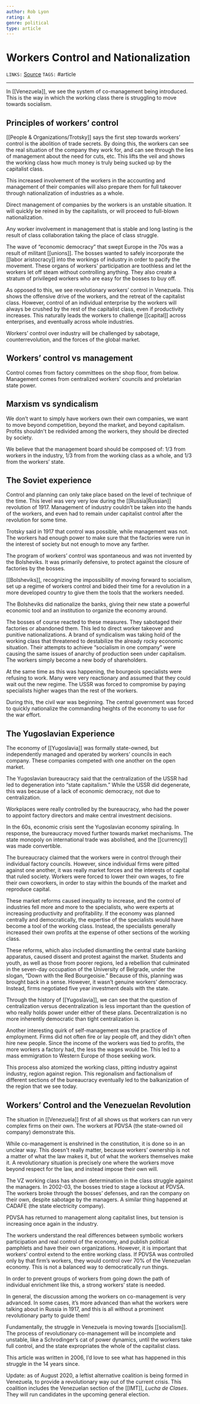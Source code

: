 ```yaml
---
author: Rob Lyon
rating: A
genre: political
type: article
---
```


# Workers Control and Nationalization
`LINKS:`  [Source](https://www.marxist.com/workers-control-nationalization-part1.htm)
`TAGS:` #article 

---
In [[Venezuela]], we see the system of co-management being introduced. This is the way in which the working class there is struggling to move towards socialism. 

## Principles of workers’ control
[[People & Organizations/Trotsky]] says the first step towards workers’ control is the abolition of trade secrets. By doing this, the workers can see the real situation of the company they work for, and can see through the lies of management about the need for cuts, etc. This lifts the veil and shows the working class how much money is truly being sucked up by the capitalist class. 

This increased involvement of the workers in the accounting and management of their companies will also prepare them for full takeover through nationalization of industries as a whole. 

Direct management of companies by the workers is an unstable situation. It will quickly be reined in by the capitalists, or will proceed to full-blown nationalization. 

Any worker involvement in management that is stable and long lasting is the result of class collaboration taking the place of class struggle. 

The wave of “economic democracy” that swept Europe in the 70s was a result of militant [[unions]]. The bosses wanted to safely incorporate the [[labor aristocracy]] into the workings of industry in order to pacify the movement. These organs of workers' participation are toothless and let the workers let off steam without controlling anything. They also create a stratum of privileged workers who are easy for the bosses to buy off. 

As opposed to this, we see revolutionary workers’ control in Venezuela. This shows the offensive drive of the workers, and the retreat of the capitalist class. However, control of an individual enterprise by the workers will always be crushed by the rest of the capitalist class, even if productivity increases. 
This naturally leads the workers to challenge [[capital]] across enterprises, and eventually across whole industries. 

Workers’ control over industry will be challenged by sabotage, counterrevolution, and the forces of the global market. 

## Workers’ control vs management
Control comes from factory committees on the shop floor, from below.
Management comes from centralized workers’ councils and proletarian state power. 

## Marxism vs syndicalism
We don’t want to simply have workers own their own companies, we want to move beyond competition, beyond the market, and beyond capitalism. Profits shouldn't be redivided among the workers, they should be directed by society. 

We believe that the management board should be composed of: 1/3 from workers in the industry, 1/3 from from the working class as a whole, and 1/3 from the workers’ state. 

## The Soviet experience
Control and planning can only take place based on the level of technique of the time. This level was very very low during the [[Russia|Russian]] revolution of 1917. Management of industry couldn’t be taken into the hands of the workers, and even had to remain under capitalist control after the revolution for some time. 

Trotsky said in 1917 that control was possible, while management was not. The workers had enough power to make sure that the factories were run in the interest of society but not enough to move any farther.

The program of workers’ control was spontaneous and was not invented by the Bolsheviks. It was primarily defensive, to protect against the closure of factories by the bosses. 

[[Bolsheviks]], recognizing the impossibility of moving forward to socialism, set up a regime of workers control and bided their time for a revolution in a more developed country to give them the tools that the workers needed. 

The Bolsheviks did nationalize the banks, giving their new state a powerful economic tool and an institution to organize the economy around. 

The bosses of course reacted to these measures. They sabotaged their factories or abandoned them. This led to direct worker takeover and punitive nationalizations. A brand of syndicalism was taking hold of the working class that threatened to destabilize the already rocky economic situation. Their attempts to achieve “socialism in one company” were causing the same issues of anarchy of production seen under capitalism. The workers simply become a new body of shareholders. 

At the same time as this was happening, the bourgeois specialists were refusing to work. Many were very reactionary and assumed that they could wait out the new regime. The USSR was forced to compromise by paying specialists higher wages than the rest of the workers. 

During this, the civil war was beginning. The central government was forced to quickly nationalize the commanding heights of the economy to use for the war effort. 

## The Yugoslavian Experience
The economy of [[Yugoslavia]] was formally state-owned, but independently managed and operated by workers’ councils in each company. These companies competed with one another on the open market. 

The Yugoslavian bureaucracy said that the centralization of the USSR had led to degeneration into “state capitalism.” While the USSR did degenerate, this was because of a lack of economic democracy, not due to centralization. 

Workplaces were really controlled by the bureaucracy, who had the power to appoint factory directors and make central investment decisions. 

In the 60s, economic crisis sent the Yugoslavian economy spiraling. In response, the bureaucracy moved further towards market mechanisms. The state monopoly on international trade was abolished, and the [[currency]] was made convertible. 

The bureaucracy claimed that the workers were in control through their individual factory councils. However, since individual firms were pitted against one another, it was really market forces and the interests of capital that ruled society. Workers were forced to lower their own wages, to fire their own coworkers, in order to stay within the bounds of the market and reproduce capital. 

These market reforms caused inequality to increase, and the control of industries fell more and more to the specialists, who were experts at increasing productivity and profitability. If the economy was planned centrally and democratically, the expertise of the specialists would have become a tool of the working class. Instead, the specialists generally increased their own profits at the expense of other sections of the working class. 

These reforms, which also included dismantling the central state banking apparatus, caused dissent and protest against the market. Students and youth, as well as those from poorer regions, led a rebellion that culminated in the seven-day occupation of the University of Belgrade, under the slogan, “Down with the Red Bourgeoisie.” Because of this, planning was brought back in a sense. However, it wasn’t genuine workers’ democracy. Instead, firms negotiated five year investment deals with the state. 

Through the history of [[Yugoslavia]], we can see that the question of centralization versus decentralization is less important than the question of who really holds power under either of these plans. Decentralization is no more inherently democratic than tight centralization is. 

Another interesting quirk of self-management was the practice of employment. Firms did not often fire or lay people off, and they didn't often hire new people. Since the income of the workers was tied to profits, the more workers a factory had, the less the wages would be. This led to a mass emmigration to Western Europe of those seeking work. 

This process also atomized the working class, pitting industry against industry, region against region. This regionalism and factionalism of different sections of the bureaucracy eventually led to the balkanization of the region that we see today. 

## Workers’ Control and the Venezuelan Revolution
The situation in [[Venezuela]] first of all shows us that workers can run very complex firms on their own. The workers at PDVSA (the state-owned oil company) demonstrate this. 

While co-management is enshrined in the constitution, it is done so in an unclear way. This doesn't really matter, because workers’ ownership is not a matter of what the law makes it, but of what the workers themselves make it. A revolutionary situation is precisely one where the workers move beyond respect for the law, and instead impose their own will. 

The VZ working class has shown determination in the class struggle against the managers. In 2002-03, the bosses tried to stage a lockout at PDVSA. The workers broke through the bosses’ defenses, and ran the company on their own, despite sabotage by the managers. A similar thing happened at CADAFE (the state electricity company). 

PDVSA has returned to management along capitalist lines, but tension is increasing once again in the industry. 

The workers understand the real differences between symbolic workers participation and real control of the economy, and publish political pamphlets and have their own organizations. However, it is important that workers’ control extend to the entire working class. If PDVSA was controlled only by that firm’s workers, they would control over 70% of the Venezuelan economy. This is not a balanced way to democratically run things. 

In order to prevent groups of workers from going down the path of individual enrichment like this, a strong workers’ state is needed. 

In general, the discussion among the workers on co-management is very advanced. In some cases, it’s more advanced than what the workers were talking about in Russia in 1917, and this is all without a prominent revolutionary party to guide them!

Fundamentally, the struggle in Venezuela is moving towards [[socialism]]. The process of revolutionary co-management will be incomplete and unstable, like a Schrodinger’s cat of power dynamics, until the workers take full control, and the state expropriates the whole of the capitalist class. 

This article was written in 2006, I’d love to see what has happened in this struggle in the 14 years since. 

Update: as of August 2020, a leftist alternative coalition is being formed in Venezuela, to provide a revolutionary way out of the current crisis. This coalition includes the Venezuelan section of the [[IMT]], *Lucha de Clases*. They will run candidates in the upcoming general election. 